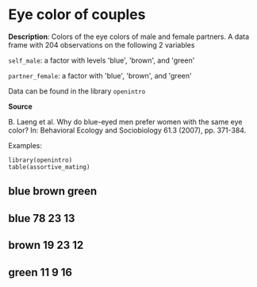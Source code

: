 # Eye color of couples

**Description**: Colors of the eye colors of male and female partners. A data frame with 204 observations on the following 2 variables

`self_male`: a factor with levels 'blue', 'brown', and 'green'

`partner_female`: a factor with 'blue', 'brown', and 'green'

Data can be found in the library ``openintro``

**Source**

B. Laeng et al. Why do blue-eyed men prefer women with the same eye color? In: Behavioral Ecology and Sociobiology 61.3 (2007), pp. 371-384.

Examples:

```{r}
library(openintro)
table(assortive_mating)
```
##        
##         blue brown green
##   blue    78    23    13
##   brown   19    23    12
##   green   11     9    16
